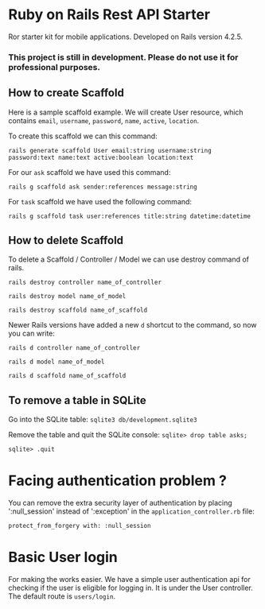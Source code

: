 

# Ruby on Rails Rest API Starter

Ror starter kit for mobile applications. Developed on Rails version 4.2.5. 

### This project is still in development. Please do not use it for professional purposes.

## How to create Scaffold

Here is a sample scaffold example. We will create User resource, which contains `email`, `username`, `password`, `name`, `active`, `location`.

To create this scaffold we can this command:

`rails generate scaffold User email:string username:string password:text name:text active:boolean location:text`

For our `ask` scaffold we have used this command:

`rails g scaffold ask sender:references message:string`

For `task` scaffold we have used the following command:

`rails g scaffold task user:references title:string datetime:datetime`


## How to delete Scaffold

To delete a Scaffold / Controller / Model we can use destroy command of rails.

`rails destroy controller name_of_controller`

`rails destroy model name_of_model`

`rails destroy scaffold name_of_scaffold`

Newer Rails versions have added a new `d` shortcut to the command, so now you can write:

`rails d controller name_of_controller`

`rails d model name_of_model`

`rails d scaffold name_of_scaffold`

## To remove a table in SQLite

Go into the SQLite table:
`sqlite3 db/development.sqlite3`

Remove the table and quit the SQLite console:
`sqlite> drop table asks;`

`sqlite> .quit`

# Facing authentication problem ?

You can remove the extra security layer of authentication by placing ':null_session' instead of ':exception' in the `application_controller.rb` file:

`protect_from_forgery with: :null_session`

# Basic User login

For making the works easier. We have a simple user authentication api for checking if the user is eligible for logging in. It is under the User controller. The default route is `users/login`.

